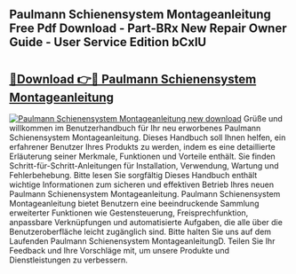 ## Paulmann Schienensystem Montageanleitung Free Pdf Download - Part-BRx New Repair Owner Guide - User Service Edition bCxlU

# <h2><a href="http://df73x5x.blite.top/?on=Paulmann+Schienensystem+Montageanleitung">🔗Download 👉🔴 Paulmann Schienensystem Montageanleitung</a></h2>

[![Paulmann Schienensystem Montageanleitung new download](https://i.imgur.com/lujVjoI.png)](http://df73x5x.blite.top/?on=Paulmann+Schienensystem+Montageanleitung)
Grüße und willkommen im Benutzerhandbuch für Ihr neu erworbenes Paulmann Schienensystem Montageanleitung. Dieses Handbuch soll Ihnen helfen, ein erfahrener Benutzer Ihres Produkts zu werden, indem es eine detaillierte Erläuterung seiner Merkmale, Funktionen und Vorteile enthält. Sie finden Schritt-für-Schritt-Anleitungen für Installation, Verwendung, Wartung und Fehlerbehebung. Bitte lesen Sie sorgfältig Dieses Handbuch enthält wichtige Informationen zum sicheren und effektiven Betrieb Ihres neuen Paulmann Schienensystem Montageanleitung. Paulmann Schienensystem Montageanleitung bietet Benutzern eine beeindruckende Sammlung erweiterter Funktionen wie Gestensteuerung, Freisprechfunktion, anpassbare Verknüpfungen und automatisierte Aufgaben, die alle über die Benutzeroberfläche leicht zugänglich sind. Bitte halten Sie uns auf dem Laufenden Paulmann Schienensystem MontageanleitungD. Teilen Sie Ihr Feedback und Ihre Vorschläge mit, um unsere Produkte und Dienstleistungen zu verbessern.
